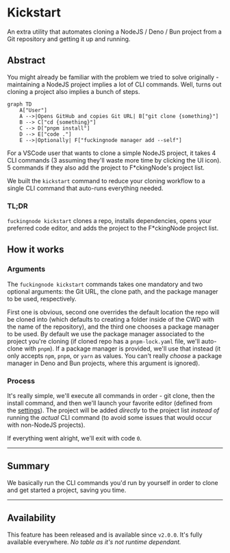 # Kickstart

An extra utility that automates cloning a NodeJS / Deno / Bun project from a Git repository and getting it up and running.

## Abstract

You might already be familiar with the problem we tried to solve originally - maintaining a NodeJS project implies a lot of CLI commands. Well, turns out cloning a project also implies a bunch of steps.

```mermaid
graph TD
    A["User"]
    A -->|Opens GitHub and copies Git URL| B["git clone {something}"]
    B --> C["cd {something}"]
    C --> D["pnpm install"]
    D --> E["code ."]
    E -->|Optionally| F["fuckingnode manager add --self"]
```

For a VSCode user that wants to clone a simple NodeJS project, it takes 4 CLI commands (3 assuming they'll waste more time by clicking the UI icon). 5 commands if they also add the project to F\*ckingNode's project list.

We built the `kickstart` command to reduce your cloning workflow to a single CLI command that auto-runs everything needed.

### TL;DR

`fuckingnode kickstart` clones a repo, installs dependencies, opens your preferred code editor, and adds the project to the F\*ckingNode project list.

## How it works

### Arguments

The `fuckingnode kickstart` commands takes one mandatory and two optional arguments: the Git URL, the clone path, and the package manager to be used, respectively.

First one is obvious, second one overrides the default location the repo will be cloned into (which defaults to creating a folder inside of the CWD with the name of the repository), and the third one chooses a package manager to be used. By default we use the package manager associated to the project you're cloning (if cloned repo has a `pnpm-lock.yaml` file, we'll auto-clone with `pnpm`). If a package manager is provided, we'll use that instead (it only accepts `npm`, `pnpm`, or `yarn` as values. You can't really _choose_ a package manager in Deno and Bun projects, where this argument is ignored).

### Process

It's really simple, we'll execute all commands in order - git clone, then the install command, and then we'll launch your favorite editor (defined from the [settings](../manual/setup.md#settings)). The project will be added _directly_ to the project list _instead of_ running the _actual_ CLI command (to avoid some issues that would occur with non-NodeJS projects).

If everything went alright, we'll exit with code `0`.

---

## Summary

We basically run the CLI commands you'd run by yourself in order to clone and get started a project, saving you time.

---

## Availability

This feature has been released and is available since `v2.0.0`. It's fully available everywhere. _No table as it's not runtime dependant._
